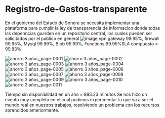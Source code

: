 # Registro-de-Gastos-transparente
En el gobierno del Estado de Sonora se necesita implementar una plataforma para cumplir la ley de transparencia de informacion donde todas las depenncias guarden en un repositorio central, los cuales pueden ser  solicitados por el publico en general
![image](https://user-images.githubusercontent.com/86860451/127774726-3ba752f9-a937-4a8c-bff2-28f6e519337e.png)
vpn gateway 99.95%, firewall 99.95%, Mysql 99.99%, Blob 99.99%, Functions 99.95%SLA compuesto = 99,83%

![ahorro 3 años_page-0001](https://user-images.githubusercontent.com/86860451/127763807-c414847c-9f59-4ea1-b740-25957def5425.jpg)
![ahorro 3 años_page-0002](https://user-images.githubusercontent.com/86860451/127763814-0c0645d7-c1ad-4ece-a129-b86a7e9e18be.jpg)
![ahorro 3 años_page-0003](https://user-images.githubusercontent.com/86860451/127763838-cea99f03-faff-409d-a03d-d644a815ca30.jpg)
![ahorro 3 años_page-0004](https://user-images.githubusercontent.com/86860451/127763840-983afd59-63bf-4bc3-a8be-619e66dfd558.jpg)
![ahorro 3 años_page-0005](https://user-images.githubusercontent.com/86860451/127763845-abf5be45-0591-4d7c-9541-d901093d2564.jpg)
![ahorro 3 años_page-0006](https://user-images.githubusercontent.com/86860451/127763849-556b89ac-99bd-4f6f-96bc-03da58e6208f.jpg)
![ahorro 3 años_page-0007](https://user-images.githubusercontent.com/86860451/127763855-165338fe-fbe6-4671-a323-5400c87768c3.jpg)
![ahorro 3 años_page-0008](https://user-images.githubusercontent.com/86860451/127763857-8329181b-40ad-4151-8843-c1296e06dff9.jpg)
![ahorro 3 años_page-0009](https://user-images.githubusercontent.com/86860451/127763861-78a0aa4d-2cbf-40ec-9ad7-458395be5ebe.jpg)
![ahorro 3 años_page-0010](https://user-images.githubusercontent.com/86860451/127763863-d3b8a476-19da-4582-85a0-15897050789a.jpg)
![ahorro 3 años_page-0011](https://user-images.githubusercontent.com/86860451/127763867-af672afc-c591-4293-b416-26fe2ae099e7.jpg)


Tiempo sin disponibilidad en un año = 893.23 minutos 
Se nos hizo un evento muy completo en el cual pudimos experimentar lo que va a  ser el mundo real en nuestros trabajos, resolviendo un problema con los recursos aprendidos anteriormente.
